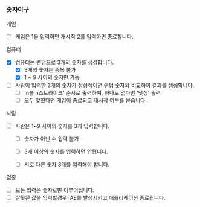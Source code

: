 ### 숫자야구

게임
- [ ] 게임은 1을 입력하면 재시작 2를 입력하면 종료합니다.

컴퓨터
- [x] 컴퓨터는 랜덤으로 3개의 숫자를 생성합니다.
    - [x] 3개의 숫자는 중복 불가
    - [x] 1 ~ 9 사이의 숫자만 가능
- [ ] 사람이 입력한 3개의 숫자가 정상적이면 랜덤 숫자와 비교하여 결과를 생성합니다.
  - [ ] 'n볼 n스트라이크' 순서로 출력하며, 하나도 없다면 '낫싱' 출력
  - [ ] 모두 맞혔다면 게임이 종료되고 재시작 여부를 묻습니다.

사람
- [ ] 사람은 1~9 사이의 숫자를 3개 입력합니다.
  - [ ] 숫자가 아닌 수 입력 불가
  - [ ] 3개 이상의 숫자를 입력하면 안됩니다.
  - [ ] 서로 다른 숫자 3개를 입력해야 합니다.


검증
- [ ] 모든 입력은 숫자로만 이루어집니다.
- [ ] 잘못된 값을 입력할경우 IAE를 발생시키고 애플리케이션 종료됩니다.